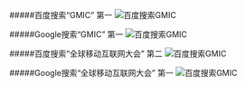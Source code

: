 #####百度搜索“GMIC” 第一
![百度搜索GMIC](https://raw.githubusercontent.com/leeang/GMIC/master/report/img/GMIC-Baidu.png)

#####Google搜索“GMIC” 第一
![百度搜索GMIC](https://raw.githubusercontent.com/leeang/GMIC/master/report/img/GMIC-Google.png)

#####百度搜索“全球移动互联网大会” 第二
![百度搜索GMIC](https://raw.githubusercontent.com/leeang/GMIC/master/report/img/GMIC-cn-Baidu.png)

#####Google搜索“全球移动互联网大会” 第一
![百度搜索GMIC](https://raw.githubusercontent.com/leeang/GMIC/master/report/img/GMIC-cn-Google.png)
